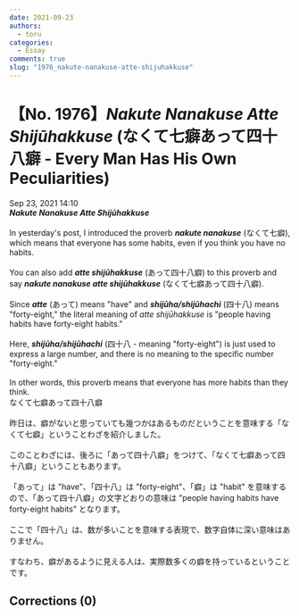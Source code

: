 ```yaml
---
date: 2021-09-23
authors:
  - toru
categories:
  - Essay
comments: true
slug: "1976_nakute-nanakuse-atte-shijuhakkuse"
---
```


# 【No. 1976】<strong><em>Nakute Nanakuse Atte Shijūhakkuse</strong></em> (なくて七癖あって四十八癖 - Every Man Has His Own Peculiarities)
<div class="date">Sep 23, 2021 14:10</div>
<div id="post"><div id="body_show_ori">
<strong><em>Nakute Nanakuse Atte Shijūhakkuse</strong></em><br/><br/>In yesterday's post, I introduced the proverb <strong><em>nakute nanakuse</em></strong> (なくて七癖), which means that everyone has some habits, even if you think you have no habits.<br/><br/>You can also add <strong><em>atte shijūhakkuse</em></strong> (あって四十八癖) to this proverb and say <strong><em>nakute nanakuse atte shijūhakkuse</em></strong> (なくて七癖あって四十八癖).<br/><br/>Since <strong><em>atte</em></strong> (あって) means "have" and <strong><em>shijūha/shijūhachi</em></strong> (四十八) means "forty-eight," the literal meaning of <em>atte shijūhakkuse</em> is "people having habits have forty-eight habits."<br/><br/>Here, <strong><em>shijūha/shijūhachi</em></strong> (四十八 - meaning "forty-eight") is just used to express a large number, and there is no meaning to the specific number "forty-eight."<br/><br/>In other words, this proverb means that everyone has more habits than they think.
</div></div>

<!-- more -->

<div id="post_ja"><div id="body_show_mo">
なくて七癖あって四十八癖<br/><br/>昨日は、癖がないと思っていても幾つかはあるものだということを意味する「なくて七癖」ということわざを紹介しました。<br/><br/>このことわざには、後ろに「あって四十八癖」をつけて、「なくて七癖あって四十八癖」ということもあります。<br/><br/>「あって」は "have"、「四十八」は "forty-eight"、「癖」は "habit" を意味するので、「あって四十八癖」の文字どおりの意味は "people having habits have forty-eight habits" となります。<br/><br/>ここで「四十八」は、数が多いことを意味する表現で、数字自体に深い意味はありません。<br/><br/>すなわち、癖があるように見える人は、実際数多くの癖を持っているということです。
</div></div>

## Corrections (0)
